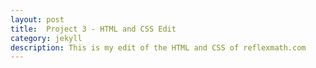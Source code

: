 ```yaml
---
layout: post
title:  Project 3 - HTML and CSS Edit
category: jekyll 
description: This is my edit of the HTML and CSS of reflexmath.com
---
```

